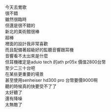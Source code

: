 今天去鶯歌  
很不錯  
雖然很臨時  
但還是很不錯的  
新北的美術館很棒  
超棒  
裡面的設計我非常喜歡  
而且配備著超級好的監聽音響跟耳機   
音響看不太出來是什麼  
但耳機確定是aduio tech 的ath pr05x
價值2800台幣  
至少二三十台吧  
在某些更重要的場景  
甚至使用senheiser hd300 pro
台幣要價9000啊  
聽的時候真的快要受不了了  
太好聽了  
還有降噪  
太無敵了  

